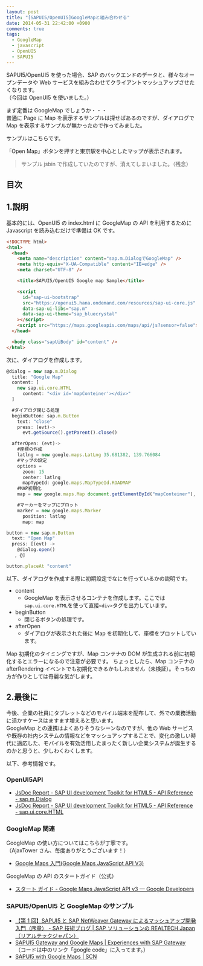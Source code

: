 ```yaml
---
layout: post
title: "[SAPUI5/OpenUI5]GoogleMapと組み合わせる"
date: 2014-05-31 22:42:00 +0900
comments: true
tags:
  - GoogleMap
  - javascript
  - OpenUI5
  - SAPUI5
---
```


SAPUI5/OpenUI5 を使った場合、SAP のバックエンドのデータと、様々なオープンデータや Web サービスを組み合わせてクライアントマッシュアップさせたくなります。  
（今回は OpenUI5 を使いました。）

まず定番は GoogleMap でしょうか・・・  
普通に Page に Map を表示するサンプルは探せばあるのですが、ダイアログで Map を表示するサンプルが無かったので作ってみました。

<!-- more -->

サンプルはこちらです。

「Open Map」ボタンを押すと東京駅を中心としたマップが表示されます。

> サンプル jsbin で作成していたのですが、消えてしまいました。（残念）

## 目次

## 1.説明

基本的には、OpenUI5 の index.html に GoogleMap の API を利用するために Javascript を読み込むだけで準備は OK です。

```html
<!DOCTYPE html>
<html>
  <head>
    <meta name="description" content="sap.m.DialogでGoogleMap" />
    <meta http-equiv="X-UA-Compatible" content="IE=edge" />
    <meta charset="UTF-8" />

    <title>SAPUI5/OpenUI5 Google map Sample</title>

    <script
      id="sap-ui-bootstrap"
      src="https://openui5.hana.ondemand.com/resources/sap-ui-core.js"
      data-sap-ui-libs="sap.m"
      data-sap-ui-theme="sap_bluecrystal"
    ></script>
    <script src="https://maps.googleapis.com/maps/api/js?sensor=false"></script>
  </head>

  <body class="sapUiBody" id="content" />
</html>
```

次に、ダイアログを作成します。

```js
@dialog = new sap.m.Dialog
  title: "Google Map"
  content: [
    new sap.ui.core.HTML
      content: "<div id='mapConteiner'></div>"
  ]

  #ダイアログ閉じる処理
  beginButton: sap.m.Button
    text: "close"
    press: (evt)->
      evt.getSource().getParent().close()

  afterOpen: (evt)->
    #座標の作成
    latlng = new google.maps.LatLng 35.681382, 139.766084
    #マップの設定
    options =
      zoom: 15
      center: latlng
      mapTypeId: google.maps.MapTypeId.ROADMAP
    #MAP初期化
    map = new google.maps.Map document.getElementById("mapConteiner"), options

    #マーカーをマップにプロット
    marker = new google.maps.Marker
      position: latlng
      map: map

button = new sap.m.Button
  text: "Open Map"
  press: [(evt) ->
    @dialog.open()
   , @]

button.placeAt "content"
```

以下、ダイアログを作成する際に初期設定でなにを行っているかの説明です。

- content
  - GoogleMap を表示させるコンテナを作成します。ここでは`sap.ui.core.HTML`を使って直接`<div>`タグを出力しています。
- beginButton
  - 閉じるボタンの処理です。
- afterOpen
  - ダイアログが表示された後に Map を初期化して、座標をプロットしています。

Map 初期化のタイミングですが、Map コンテナの DOM が生成される前に初期化するとエラーになるので注意が必要です。
ちょっとしたら、Map コンテナの afterRendering イベントでも初期化できるかもしれません（未検証）。そっちの方が作りとしては奇麗な気がします。

## 2.最後に

今後、企業の社員にタブレットなどのモバイル端末を配布して、外での業務活動に活かすケースはますます増えると思います。  
GoogleMap との連携はよくありそうなシーンなのですが、他の Web サービスや既存の社内システムの情報などをマッシュアップすることで、変化の激しい時代に適応した、モバイルを有効活用したまったく新しい企業システムが誕生するのかと思うと、少しわくわくします。

以下、参考情報です。

### OpenUI5API

- [JsDoc Report - SAP UI development Toolkit for HTML5 - API Reference - sap.m.Dialog](https://sapui5.netweaver.ondemand.com/sdk/docs/api/symbols/sap.m.Dialog.htm)
- [JsDoc Report - SAP UI development Toolkit for HTML5 - API Reference - sap.ui.core.HTML](https://sapui5.hana.ondemand.com/sdk/docs/api/symbols/sap.ui.core.HTML.html)

### GoogleMap 関連

GoogleMap の使い方についてはこちらが丁寧です。  
（AjaxTower さん、毎度ありがとうございます！）

- [Google Maps 入門(Google Maps JavaScript API V3)](http://www.ajaxtower.jp/googlemaps/)

GoogleMap の API のスタートガイド（公式）

- [スタート ガイド - Google Maps JavaScript API v3 — Google Developers](https://developers.google.com/maps/documentation/javascript/tutorial?hl=ja)

### SAPUI5/OpenUI5 と GoogleMap のサンプル

- [【第 1 回】SAPUI5 と SAP NetWeaver Gateway によるマッシュアップ開発入門（序章） - SAP 技術ブログ | SAP ソリューションの REALTECH Japan（リアルテックジャパン）](http://solution.realtech.jp/blog/2013/10/sapui5sap-netweaver-gateway.html)
- [SAPUI5 Gateway and Google Maps | Experiences with SAP Gateway](http://mysapgw.wordpress.com/2012/05/19/sapui5-gateway-and-google-maps/)  
  （コードは中のリンク「google code」に入ってます。）
- [SAPUI5 with Google Maps | SCN](http://scn.sap.com/people/konstantin.anikeev/blog/2013/02/11/sapui5-with-google-maps)
